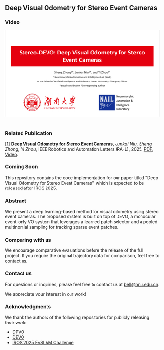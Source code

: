 ## Deep Visual Odometry for Stereo Event Cameras

### **Video**

[![IMAGE ALT TEXT HERE](video_pic.png)](https://youtu.be/7UykRsmk3Zc) &nbsp;&nbsp;

### **Related Publication**

[1] **[Deep Visual Odometry for Stereo Event Cameras](https://arxiv.org/abs/2509.08235)**, *Junkai Niu, Sheng Zhong, Yi Zhou*, IEEE Robotics and Automation Letters (RA-L), 2025. [PDF](https://arxiv.org/abs/2509.08235), [Video](https://youtu.be/7UykRsmk3Zc).

### Coming Soon

This repository contains the code implementation for our paper titled "Deep Visual Odometry for Stereo Event Cameras", which is expected to be released after IROS 2025.

### Abstract

We present a deep learning-based method for visual odometry using stereo event cameras. The proposed system is built on top of DEVO, a monocular event-only VO system that leverages a learned patch selector and a pooled multinomial sampling for tracking sparse event patches.

### Comparing with us

We encourage comparative evaluations before the release of the full project. If you require the original trajectory data for comparison, feel free to contact us.

### Contact us

For questions or inquiries, please feel free to contact us at bell@hnu.edu.cn.

We appreciate your interest in our work!

### Acknowledgments

We thank the authors of the following repositories for publicly releasing their work:

- [DPVO](https://github.com/princeton-vl/DPVO)
- [DEVO](https://github.com/tum-vision/DEVO)
- [IROS 2025 EvSLAM Challenge](https://nail-hnu.github.io/EvSLAM/)
